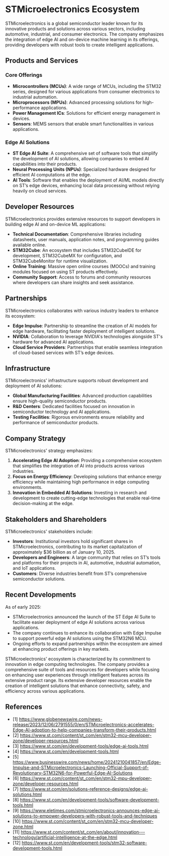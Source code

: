 # STMicroelectronics Ecosystem

STMicroelectronics is a global semiconductor leader known for its innovative products and solutions across various sectors, including automotive, industrial, and consumer electronics. The company emphasizes the integration of edge AI and on-device machine learning in its offerings, providing developers with robust tools to create intelligent applications.

## Products and Services

### Core Offerings
- **Microcontrollers (MCUs)**: A wide range of MCUs, including the STM32 series, designed for various applications from consumer electronics to industrial automation.
- **Microprocessors (MPUs)**: Advanced processing solutions for high-performance applications.
- **Power Management ICs**: Solutions for efficient energy management in devices.
- **Sensors**: MEMS sensors that enable smart functionalities in various applications.

### Edge AI Solutions
- **ST Edge AI Suite**: A comprehensive set of software tools that simplify the development of AI solutions, allowing companies to embed AI capabilities into their products.
- **Neural Processing Units (NPUs)**: Specialized hardware designed for efficient AI computations at the edge.
- **AI Tools**: Software that enables the deployment of AI/ML models directly on ST’s edge devices, enhancing local data processing without relying heavily on cloud services.

## Developer Resources

STMicroelectronics provides extensive resources to support developers in building edge AI and on-device ML applications:
- **Technical Documentation**: Comprehensive libraries including datasheets, user manuals, application notes, and programming guides available online.
- **STM32Cube**: An ecosystem that includes STM32CubeIDE for development, STM32CubeMX for configuration, and STM32CubeMonitor for runtime visualization.
- **Online Training**: Massive open online courses (MOOCs) and training modules focused on using ST products effectively.
- **Community Support**: Access to forums and community resources where developers can share insights and seek assistance.

## Partnerships

STMicroelectronics collaborates with various industry leaders to enhance its ecosystem:
- **Edge Impulse**: Partnership to streamline the creation of AI models for edge hardware, facilitating faster deployment of intelligent solutions.
- **NVIDIA**: Collaboration to leverage NVIDIA's technologies alongside ST's hardware for advanced AI applications.
- **Cloud Service Providers**: Partnerships that enable seamless integration of cloud-based services with ST’s edge devices.

## Infrastructure

STMicroelectronics' infrastructure supports robust development and deployment of AI solutions:
- **Global Manufacturing Facilities**: Advanced production capabilities ensure high-quality semiconductor products.
- **R&D Centers**: Dedicated facilities focused on innovation in semiconductor technology and AI applications.
- **Testing Facilities**: Rigorous environments ensure reliability and performance of semiconductor products.

## Company Strategy

STMicroelectronics' strategy emphasizes:
1. **Accelerating Edge AI Adoption**: Providing a comprehensive ecosystem that simplifies the integration of AI into products across various industries.
2. **Focus on Energy Efficiency**: Developing solutions that enhance energy efficiency while maintaining high performance in edge computing environments.
3. **Innovation in Embedded AI Solutions**: Investing in research and development to create cutting-edge technologies that enable real-time decision-making at the edge.

## Stakeholders and Shareholders

STMicroelectronics' stakeholders include:
- **Investors**: Institutional investors hold significant shares in STMicroelectronics, contributing to its market capitalization of approximately $36 billion as of January 10, 2025.
- **Developers and Engineers**: A large community that relies on ST’s tools and platforms for their projects in AI, automotive, industrial automation, and IoT applications.
- **Customers**: Diverse industries benefit from ST’s comprehensive semiconductor solutions.

## Recent Developments

As of early 2025:
- STMicroelectronics announced the launch of the ST Edge AI Suite to facilitate easier deployment of edge AI solutions across various applications.
- The company continues to enhance its collaboration with Edge Impulse to support powerful edge AI solutions using the STM32N6 MCU.
- Ongoing efforts to expand partnerships within the ecosystem are aimed at enhancing product offerings in key markets.

STMicroelectronics' ecosystem is characterized by its commitment to innovation in edge computing technologies. The company provides a comprehensive suite of tools and resources for developers while focusing on enhancing user experiences through intelligent features across its extensive product range. Its extensive developer resources enable the creation of intelligent solutions that enhance connectivity, safety, and efficiency across various applications.

## References

- [1] https://www.globenewswire.com/news-release/2023/12/06/2791555/0/en/STMicroelectronics-accelerates-Edge-AI-adoption-to-help-companies-transform-their-products.html
- [2] https://www.st.com/content/st_com/en/stm32-mcu-developer-zone/developer-resources.html
- [3] https://www.st.com/en/development-tools/edge-ai-tools.html
- [4] https://www.st.com/en/development-tools.html
- [5] https://www.businesswire.com/news/home/20241210041857/en/Edge-Impulse-and-STMicroelectronics-Launching-Official-Support-of-Revolutionary-STM32N6-for-Powerful-Edge-AI-Solutions
- [6] https://www.st.com/content/st_com/en/stm32-mpu-developer-zone/developer-resources.html
- [7] https://www.st.com/en/solutions-reference-designs/edge-ai-solutions.html
- [8] https://www.st.com/en/development-tools/software-development-tools.html
- [9] https://www.eletimes.com/stmicroelectronics-announces-edge-ai-solutions-to-empower-developers-with-robust-tools-and-techniques
- [10] https://www.st.com/content/st_com/en/stm32-mcu-developer-zone.html
- [11] https://www.st.com/content/st_com/en/about/innovation---technology/artificial-intelligence-at-the-edge.html
- [12] https://www.st.com/en/development-tools/stm32-software-development-tools.html



